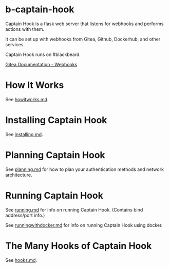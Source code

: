 # b-captain-hook

Captain Hook is a flask web server that listens for webhooks
and performs actions with them.

It can be set up with webhooks from Gitea, Github, Dockerhub,
and other services.

Captain Hook runs on #blackbeard.

[Gitea Documentation - Webhooks](https://docs.gitea.io/en-us/webhooks/) 

# How It Works

See [howitworks.md](/docs/howitworks.md).

# Installing Captain Hook

See [installing.md](/docs/installing.md).

# Planning Captain Hook

See [planning.md](/docs/planning.md) for how to plan 
your authentication methods and network architecture.

# Running Captain Hook

See [running.md](/docs/running.md) for info on running Captain Hook.
(Contains bind address/port info.)

See [runningwithdocker.md](/docs/runningwithdocker.md) for info on running Captain Hook using docker.

# The Many Hooks of Captain Hook

See [hooks.md](/docs/hooks.md).

